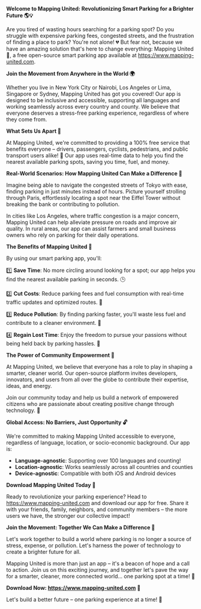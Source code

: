 **Welcome to Mapping United: Revolutionizing Smart Parking for a Brighter Future 🌎💡**

Are you tired of wasting hours searching for a parking spot? Do you struggle with expensive parking fees, congested streets, and the frustration of finding a place to park? You're not alone! 💔 But fear not, because we have an amazing solution that's here to change everything: Mapping United 🌟, a free open-source smart parking app available at https://www.mapping-united.com.

**Join the Movement from Anywhere in the World 🌍**

Whether you live in New York City or Nairobi, Los Angeles or Lima, Singapore or Sydney, Mapping United has got you covered! Our app is designed to be inclusive and accessible, supporting all languages and working seamlessly across every country and county. We believe that everyone deserves a stress-free parking experience, regardless of where they come from.

**What Sets Us Apart 🚀**

At Mapping United, we're committed to providing a 100% free service that benefits everyone – drivers, passengers, cyclists, pedestrians, and public transport users alike! 💖 Our app uses real-time data to help you find the nearest available parking spots, saving you time, fuel, and money.

**Real-World Scenarios: How Mapping United Can Make a Difference 🌆**

Imagine being able to navigate the congested streets of Tokyo with ease, finding parking in just minutes instead of hours. Picture yourself strolling through Paris, effortlessly locating a spot near the Eiffel Tower without breaking the bank or contributing to pollution.

In cities like Los Angeles, where traffic congestion is a major concern, Mapping United can help alleviate pressure on roads and improve air quality. In rural areas, our app can assist farmers and small business owners who rely on parking for their daily operations.

**The Benefits of Mapping United 🌟**

By using our smart parking app, you'll:

1️⃣ **Save Time**: No more circling around looking for a spot; our app helps you find the nearest available parking in seconds. 🕒

2️⃣ **Cut Costs**: Reduce parking fees and fuel consumption with real-time traffic updates and optimized routes. 💸

3️⃣ **Reduce Pollution**: By finding parking faster, you'll waste less fuel and contribute to a cleaner environment. 🌿

4️⃣ **Regain Lost Time**: Enjoy the freedom to pursue your passions without being held back by parking hassles. 🎉

**The Power of Community Empowerment 💪**

At Mapping United, we believe that everyone has a role to play in shaping a smarter, cleaner world. Our open-source platform invites developers, innovators, and users from all over the globe to contribute their expertise, ideas, and energy.

Join our community today and help us build a network of empowered citizens who are passionate about creating positive change through technology. 🌟

**Global Access: No Barriers, Just Opportunity 🔓**

We're committed to making Mapping United accessible to everyone, regardless of language, location, or socio-economic background. Our app is:

* **Language-agnostic**: Supporting over 100 languages and counting!
* **Location-agnostic**: Works seamlessly across all countries and counties
* **Device-agnostic**: Compatible with both iOS and Android devices

**Download Mapping United Today 📲**

Ready to revolutionize your parking experience? Head to https://www.mapping-united.com and download our app for free. Share it with your friends, family, neighbors, and community members – the more users we have, the stronger our collective impact!

**Join the Movement: Together We Can Make a Difference 🌟**

Let's work together to build a world where parking is no longer a source of stress, expense, or pollution. Let's harness the power of technology to create a brighter future for all.

 Mapping United is more than just an app – it's a beacon of hope and a call to action. Join us on this exciting journey, and together let's pave the way for a smarter, cleaner, more connected world... one parking spot at a time! 🚀

**Download Now: https://www.mapping-united.com 📲**

Let's build a better future – one parking experience at a time! 💪